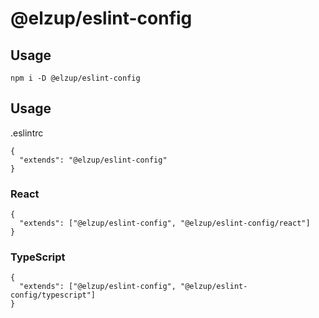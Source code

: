 # @elzup/eslint-config


## Usage

```
npm i -D @elzup/eslint-config
```


## Usage

.eslintrc

```
{
  "extends": "@elzup/eslint-config"
}
```

### React

```
{
  "extends": ["@elzup/eslint-config", "@elzup/eslint-config/react"]
}
```

### TypeScript

```
{
  "extends": ["@elzup/eslint-config", "@elzup/eslint-config/typescript"]
}
```